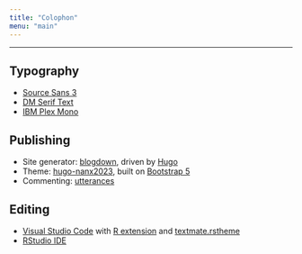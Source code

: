 ```yaml
---
title: "Colophon"
menu: "main"
---
```


*  *  *  *

## Typography

- [Source Sans 3](https://github.com/adobe-fonts/source-sans)
- [DM Serif Text](https://github.com/googlefonts/dm-fonts)
- [IBM Plex Mono](https://github.com/IBM/plex)

## Publishing

- Site generator: [blogdown](https://github.com/rstudio/blogdown), driven by [Hugo](https://gohugo.io/)
- Theme: [hugo-nanx2023](https://github.com/nanxstats/hugo-nanx2023), built on [Bootstrap 5](https://getbootstrap.com/)
- Commenting: [utterances](https://utteranc.es/)

## Editing

- [Visual Studio Code](https://code.visualstudio.com/) with
  [R extension](https://marketplace.visualstudio.com/items?itemName=REditorSupport.r)
  and [textmate.rstheme](https://marketplace.visualstudio.com/items?itemName=nanxstats.textmate-rstheme)
- [RStudio IDE](https://posit.co/products/open-source/rstudio/)

